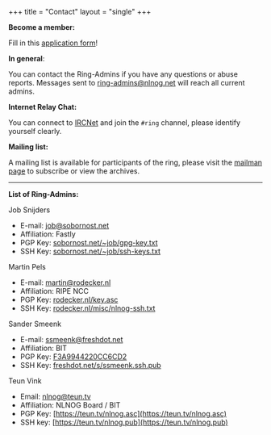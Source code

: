 +++
title = "Contact"
layout = "single"
+++

**Become a member:**

Fill in this [application form](/contact/application-form/)!

**In general**:

You can contact the Ring-Admins if you have any questions or abuse reports. Messages sent to [ring-admins@nlnog.net](mailto:ring-admins@nlnog.net) will reach all current admins.

**Internet Relay Chat:**

You can connect to [IRCNet](http://en.wikipedia.org/wiki/IRCnet) and join the `#ring` channel, please identify yourself clearly.

**Mailing list:**

A mailing list is available for participants of the ring, please visit the [mailman page](http://mailman.nlnog.net/listinfo/ring-users) to subscribe or view the archives.

---

**List of Ring-Admins:**

Job Snijders
* E-mail: [job@sobornost.net](mailto:job@sobornost.net)
* Affiliation: Fastly
* PGP Key: [sobornost.net/~job/gpg-key.txt](https://sobornost.net/~job/gpg-key.txt)
* SSH Key: [sobornost.net/~job/ssh-keys.txt](https://sobornost.net/~job/ssh-keys.txt)

Martin Pels

* E-mail: [martin@rodecker.nl](mailto:martin@rodecker.nl)
* Affiliation: RIPE NCC
* PGP Key: [rodecker.nl/key.asc](https://www.rodecker.nl/misc/key.asc)
* SSH Key: [rodecker.nl/misc/nlnog-ssh.txt](https://www.rodecker.nl/misc/nlnog-ssh.txt)

Sander Smeenk

* E-mail: [ssmeenk@freshdot.net](mailto:ssmeenk@freshdot.net)
* Affiliation: BIT
* PGP Key: [F3A9944220CC6CD2](https://www.freshdot.net/s/20CC6CD2.pub.asc)
* SSH Key: [freshdot.net/s/ssmeenk.ssh.pub](https://www.freshdot.net/s/ssmeenk.ssh.pub)

Teun Vink
* Email: [nlnog@teun.tv](nlnog@teun.tv)
* Affiliation: NLNOG Board / BIT
* PGP Key: [https://teun.tv/nlnog.asc](https://teun.tv/nlnog.asc)
* SSH key: [https://teun.tv/nlnog.pub](https://teun.tv/nlnog.pub)
